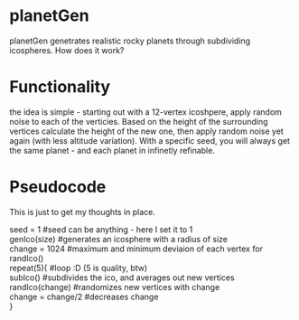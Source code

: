 # planetGen
planetGen genetrates realistic rocky planets through subdividing icospheres. How does it work?
# Functionality
the idea is simple - starting out with a 12-vertex icoshpere, apply random noise to each of the verticies. Based on the height of the surrounding vertices calculate the height of the new one, then apply random noise yet again (with less altitude variation). With a specific seed, you will always get the same planet - and each planet in infinetly refinable. 
# Pseudocode
This is just to get my thoughts in place.

seed = 1 #seed can be anything - here I set it to 1 <br>
genIco(size) #generates an icosphere with a radius of size <br>
change = 1024 #maximum and minimum deviaion of each vertex for randIco() <br>
repeat(5){ #loop :D (5 is quality, btw) <br> 
subIco() #subdivides the ico, and averages out new vertices  <br>
randIco(change) #randomizes new vertices with change<br>
change = change/2 #decreases change<br>
}
